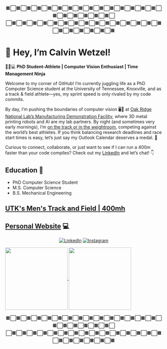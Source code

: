 <div align="center">
🟧⬜️🟧⬜️🟧⬜️🟧⬜️🟧⬜️🟧⬜️🟧⬜️🟧⬜️🟧⬜️🟧⬜️🟧⬜️🟧⬜️🟧⬜️🟧⬜️🟧⬜️🟧⬜️🟧⬜️🟧⬜️🟧⬜️🟧⬜️🟧⬜️
<br>
⬜️🟧⬜️🟧⬜️🟧⬜️🟧⬜️🟧⬜️🟧⬜️🟧⬜️🟧⬜️🟧⬜️🟧⬜️🟧⬜️🟧⬜️🟧⬜️🟧⬜️🟧⬜️🟧⬜️🟧⬜️🟧⬜️🟧⬜️🟧⬜️🟧
</div>

# 👋 Hey, I’m Calvin Wetzel!

🏃‍♂️💻 **PhD Student-Athlete | Computer Vision Enthusiast | Time Management Ninja**

Welcome to my corner of GitHub! I’m currently juggling life as a PhD Computer Science student at the University of Tennessee, Knoxville, and as a track & field athlete—yes, my sprint speed is only rivaled by my code commits.

By day, I’m pushing the boundaries of computer vision 🖥️👀 at [Oak Ridge National Lab’s Manufacturing Demonstration Facility](https://www.ornl.gov/facility/mdf), where 3D metal printing robots and AI are my lab partners. By night (and sometimes very early mornings), I’m [on the track or in the weightroom](https://utsports.com/sports/track-and-field/roster/calvin-wetzel/20695), competing against the world’s best athletes. If you think balancing research deadlines and race start times is easy, let’s just say my Outlook Calendar deserves a medal. 🏅

Curious to connect, collaborate, or just want to see if I can run a 400m faster than your code compiles? Check out my [LinkedIn](https://www.linkedin.com/in/calvinwetzel/) and let’s chat! 👇

## Education 📜
- PhD Computer Science Student
- M.S. Computer Science
- B.S. Mechanical Engineering
## [UTK's Men's Track and Field | 400mh](https://www.instagram.com/vol_track/) 

## [Personal Website](https://czhurdlespeed.github.io/WebDevJourney/index.html) 💻

<div align="center">

[![LinkedIn](https://img.shields.io/badge/linkedin-%230077B5.svg?style=for-the-badge&logo=linkedin&logoColor=white)](https://www.linkedin.com/in/calvinwetzel/)
[![Instagram](https://img.shields.io/badge/Instagram-%23E4405F.svg?style=for-the-badge&logo=Instagram&logoColor=white)](https://www.instagram.com/calvin_wetzel/)

</div>

<a href="https://github.com/anuraghazra/github-readme-stats">
  <img height=200 align="center" src="https://github-readme-stats.vercel.app/api?username=czhurdlespeed&theme=transparent&hide_rank=true&include_all_commits=true"/>
</a>
<a href="https://github.com/anuraghazra/convoychat">
  <img height=200 align="center" src="https://github-readme-stats.vercel.app/api/top-langs?username=czhurdlespeed&layout=donut&hide=jupyter%20notebook&langs_count=8&card_width=320" />
</a>
<br>
<br>
<div align="center">
🟧⬜️🟧⬜️🟧⬜️🟧⬜️🟧⬜️🟧⬜️🟧⬜️🟧⬜️🟧⬜️🟧⬜️🟧⬜️🟧⬜️🟧⬜️🟧⬜️🟧⬜️🟧⬜️🟧⬜️🟧⬜️🟧⬜️🟧⬜️🟧⬜️
<br>
⬜️🟧⬜️🟧⬜️🟧⬜️🟧⬜️🟧⬜️🟧⬜️🟧⬜️🟧⬜️🟧⬜️🟧⬜️🟧⬜️🟧⬜️🟧⬜️🟧⬜️🟧⬜️🟧⬜️🟧⬜️🟧⬜️🟧⬜️🟧⬜️🟧
</div>


